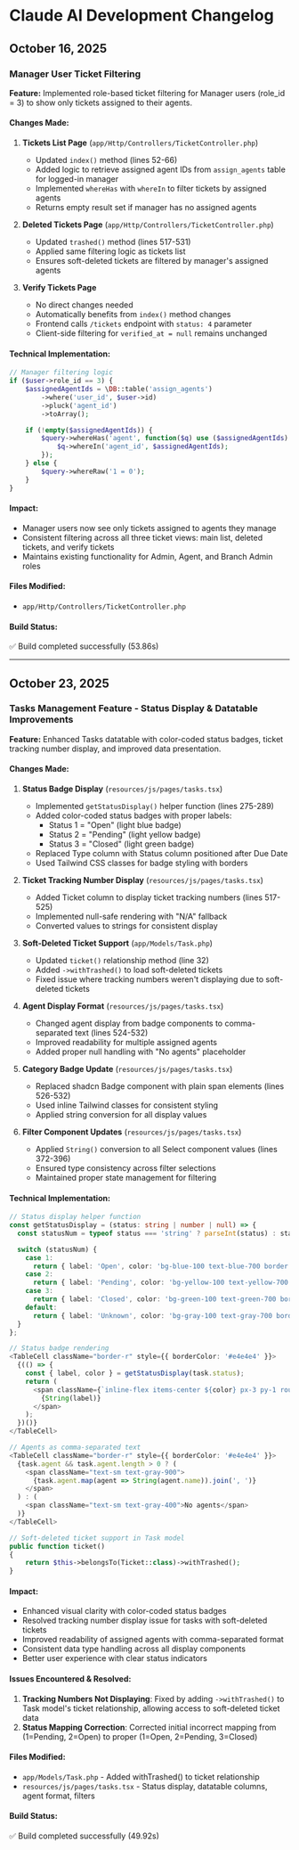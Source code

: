# Claude AI Development Changelog

## October 16, 2025

### Manager User Ticket Filtering
**Feature:** Implemented role-based ticket filtering for Manager users (role_id = 3) to show only tickets assigned to their agents.

#### Changes Made:

1. **Tickets List Page** (`app/Http/Controllers/TicketController.php`)
   - Updated `index()` method (lines 52-66)
   - Added logic to retrieve assigned agent IDs from `assign_agents` table for logged-in manager
   - Implemented `whereHas` with `whereIn` to filter tickets by assigned agents
   - Returns empty result set if manager has no assigned agents

2. **Deleted Tickets Page** (`app/Http/Controllers/TicketController.php`)
   - Updated `trashed()` method (lines 517-531)
   - Applied same filtering logic as tickets list
   - Ensures soft-deleted tickets are filtered by manager's assigned agents

3. **Verify Tickets Page**
   - No direct changes needed
   - Automatically benefits from `index()` method changes
   - Frontend calls `/tickets` endpoint with `status: 4` parameter
   - Client-side filtering for `verified_at = null` remains unchanged

#### Technical Implementation:
```php
// Manager filtering logic
if ($user->role_id == 3) {
    $assignedAgentIds = \DB::table('assign_agents')
        ->where('user_id', $user->id)
        ->pluck('agent_id')
        ->toArray();

    if (!empty($assignedAgentIds)) {
        $query->whereHas('agent', function($q) use ($assignedAgentIds) {
            $q->whereIn('agent_id', $assignedAgentIds);
        });
    } else {
        $query->whereRaw('1 = 0');
    }
}
```

#### Impact:
- Manager users now see only tickets assigned to agents they manage
- Consistent filtering across all three ticket views: main list, deleted tickets, and verify tickets
- Maintains existing functionality for Admin, Agent, and Branch Admin roles

#### Files Modified:
- `app/Http/Controllers/TicketController.php`

#### Build Status:
✅ Build completed successfully (53.86s)

---

## October 23, 2025

### Tasks Management Feature - Status Display & Datatable Improvements
**Feature:** Enhanced Tasks datatable with color-coded status badges, ticket tracking number display, and improved data presentation.

#### Changes Made:

1. **Status Badge Display** (`resources/js/pages/tasks.tsx`)
   - Implemented `getStatusDisplay()` helper function (lines 275-289)
   - Added color-coded status badges with proper labels:
     - Status 1 = "Open" (light blue badge)
     - Status 2 = "Pending" (light yellow badge)
     - Status 3 = "Closed" (light green badge)
   - Replaced Type column with Status column positioned after Due Date
   - Used Tailwind CSS classes for badge styling with borders

2. **Ticket Tracking Number Display** (`resources/js/pages/tasks.tsx`)
   - Added Ticket column to display ticket tracking numbers (lines 517-525)
   - Implemented null-safe rendering with "N/A" fallback
   - Converted values to strings for consistent display

3. **Soft-Deleted Ticket Support** (`app/Models/Task.php`)
   - Updated `ticket()` relationship method (line 32)
   - Added `->withTrashed()` to load soft-deleted tickets
   - Fixed issue where tracking numbers weren't displaying due to soft-deleted tickets

4. **Agent Display Format** (`resources/js/pages/tasks.tsx`)
   - Changed agent display from badge components to comma-separated text (lines 524-532)
   - Improved readability for multiple assigned agents
   - Added proper null handling with "No agents" placeholder

5. **Category Badge Update** (`resources/js/pages/tasks.tsx`)
   - Replaced shadcn Badge component with plain span elements (lines 526-532)
   - Used inline Tailwind classes for consistent styling
   - Applied string conversion for all display values

6. **Filter Component Updates** (`resources/js/pages/tasks.tsx`)
   - Applied `String()` conversion to all Select component values (lines 372-396)
   - Ensured type consistency across filter selections
   - Maintained proper state management for filtering

#### Technical Implementation:

```typescript
// Status display helper function
const getStatusDisplay = (status: string | number | null) => {
  const statusNum = typeof status === 'string' ? parseInt(status) : status;

  switch (statusNum) {
    case 1:
      return { label: 'Open', color: 'bg-blue-100 text-blue-700 border border-blue-300' };
    case 2:
      return { label: 'Pending', color: 'bg-yellow-100 text-yellow-700 border border-yellow-300' };
    case 3:
      return { label: 'Closed', color: 'bg-green-100 text-green-700 border border-green-300' };
    default:
      return { label: 'Unknown', color: 'bg-gray-100 text-gray-700 border border-gray-300' };
  }
};

// Status badge rendering
<TableCell className="border-r" style={{ borderColor: '#e4e4e4' }}>
  {(() => {
    const { label, color } = getStatusDisplay(task.status);
    return (
      <span className={`inline-flex items-center ${color} px-3 py-1 rounded text-xs font-semibold`}>
        {String(label)}
      </span>
    );
  })()}
</TableCell>

// Agents as comma-separated text
<TableCell className="border-r" style={{ borderColor: '#e4e4e4' }}>
  {task.agent && task.agent.length > 0 ? (
    <span className="text-sm text-gray-900">
      {task.agent.map(agent => String(agent.name)).join(', ')}
    </span>
  ) : (
    <span className="text-sm text-gray-400">No agents</span>
  )}
</TableCell>
```

```php
// Soft-deleted ticket support in Task model
public function ticket()
{
    return $this->belongsTo(Ticket::class)->withTrashed();
}
```

#### Impact:
- Enhanced visual clarity with color-coded status badges
- Resolved tracking number display issue for tasks with soft-deleted tickets
- Improved readability of assigned agents with comma-separated format
- Consistent data type handling across all display components
- Better user experience with clear status indicators

#### Issues Encountered & Resolved:
1. **Tracking Numbers Not Displaying**: Fixed by adding `->withTrashed()` to Task model's ticket relationship, allowing access to soft-deleted ticket data
2. **Status Mapping Correction**: Corrected initial incorrect mapping from (1=Pending, 2=Open) to proper (1=Open, 2=Pending, 3=Closed)

#### Files Modified:
- `app/Models/Task.php` - Added withTrashed() to ticket relationship
- `resources/js/pages/tasks.tsx` - Status display, datatable columns, agent format, filters

#### Build Status:
✅ Build completed successfully (49.92s)
